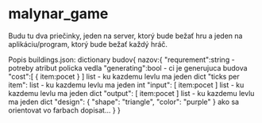 # malynar_game
Budu tu dva priečinky, jeden na server, ktorý bude bežať hru a jeden na aplikáciu/program, ktorý bude bežať každý hráč.

Popis buildings.json:
dictionary budov{
    nazov:{
        "requrement":string - potreby atribut policka vedla
        "generating":bool - ci je generujuca budova
        "cost":[
            {
                item:pocet
            }
        ] list - ku kazdemu levlu ma jeden dict
        "ticks per item": list - ku kazdemu levlu ma jeden int
        "input": [
            item:pocet
        ] list - ku kazdemu levlu ma jeden dict
        "output": [
            item:pocet
        ] list - ku kazdemu levlu ma jeden dict
        "design": {
            "shape": "triangle",
            "color": "purple"
        } ako sa orientovat vo farbach dopisat...
    }
}